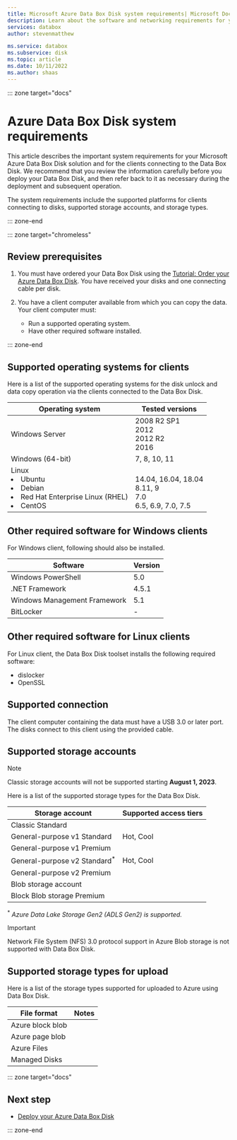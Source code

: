 ```yaml
---
title: Microsoft Azure Data Box Disk system requirements| Microsoft Docs
description: Learn about the software and networking requirements for your Azure Data Box Disk 
services: databox
author: stevenmatthew

ms.service: databox
ms.subservice: disk
ms.topic: article
ms.date: 10/11/2022
ms.author: shaas
---
```


::: zone target="docs"

# Azure Data Box Disk system requirements

This article describes the important system requirements for your Microsoft Azure Data Box Disk solution and for the clients connecting to the Data Box Disk. We recommend that you review the information carefully before you deploy your Data Box Disk, and then refer back to it as necessary during the deployment and subsequent operation.

The system requirements include the supported platforms for clients connecting to disks, supported storage accounts, and storage types.

::: zone-end

::: zone target="chromeless"

## Review prerequisites

1. You must have ordered your Data Box Disk using the [Tutorial: Order your Azure Data Box Disk](data-box-disk-deploy-ordered.md). You have received your disks and one connecting cable per disk.
2. You have a client computer available from which you can copy the data. Your client computer must:

    - Run a supported operating system.
    - Have other required software installed.

::: zone-end

## Supported operating systems for clients

Here is a list of the supported operating systems for the disk unlock and data copy operation via the clients connected to the Data Box Disk.

| **Operating system** | **Tested versions** |
| --- | --- |
| Windows Server |2008 R2 SP1 <br> 2012 <br> 2012 R2 <br> 2016 |
| Windows (64-bit) |7, 8, 10, 11 |
|Linux <br> <li> Ubuntu </li><li> Debian </li><li> Red Hat Enterprise Linux (RHEL) </li><li> CentOS| <br>14.04, 16.04, 18.04 <br> 8.11, 9 <br> 7.0 <br> 6.5, 6.9, 7.0, 7.5 |  

## Other required software for Windows clients

For Windows client, following should also be installed.

| **Software**| **Version** |
| --- | --- |
| Windows PowerShell |5.0 |
| .NET Framework |4.5.1 |
| Windows Management Framework |5.1|
| BitLocker| - |

## Other required software for Linux clients

For Linux client, the Data Box Disk toolset installs the following required software:

- dislocker
- OpenSSL

## Supported connection

The client computer containing the data must have a USB 3.0 or later port. The disks connect to this client using the provided cable.

## Supported storage accounts

> [!Note]
> Classic storage accounts will not be supported starting **August 1, 2023**.

Here is a list of the supported storage types for the Data Box Disk.

| **Storage account** | **Supported access tiers** |
| --- | --- |
| Classic Standard | |
| General-purpose v1 Standard  | Hot, Cool |
| General-purpose v1 Premium   |  |
| General-purpose v2 Standard<sup>*</sup> | Hot, Cool |
| General-purpose v2 Premium   |  |
| Blob storage account | |
| Block Blob storage Premium | |

<sup>*</sup> *Azure Data Lake Storage Gen2 (ADLS Gen2) is supported.*

> [!IMPORTANT]
> Network File System (NFS) 3.0 protocol support in Azure Blob storage is not supported with Data Box Disk.

## Supported storage types for upload

Here is a list of the storage types supported for uploaded to Azure using Data Box Disk.

| **File format** | **Notes** |
| --- | --- |
| Azure block blob | |
| Azure page blob  | |
| Azure Files  | |
| Managed Disks | |

::: zone target="docs"

## Next step

* [Deploy your Azure Data Box Disk](data-box-disk-deploy-ordered.md)

::: zone-end

